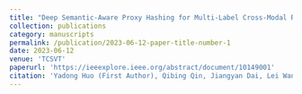 ```yaml
---
title: "Deep Semantic-Aware Proxy Hashing for Multi-Label Cross-Modal Retrieval"
collection: publications
category: manuscripts
permalink: /publication/2023-06-12-paper-title-number-1
date: 2023-06-12
venue: 'TCSVT'
paperurl: 'https://ieeexplore.ieee.org/abstract/document/10149001'
citation: 'Yadong Huo (First Author), Qibing Qin, Jiangyan Dai, Lei Wang, Wenfeng Zhang, Lei Huang, "Deep Semantic-Aware Proxy Hashing for Multi-Label Cross-Modal Retrieval," IEEE Transactions on Circuits and Systems for Video Technology, vol. 34, no. 1, pp. 576-589, doi: 10.1109/TCSVT.2023.3285266.'
---
```

